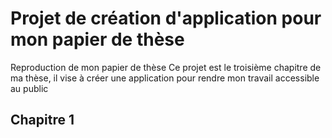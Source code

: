 # Projet de création d'application pour mon papier de thèse 

Reproduction de mon papier de thèse
Ce projet est le troisième chapitre de ma thèse, il vise à créer une application pour rendre mon travail accessible au public

## Chapitre 1

```stata

```

```r

```
